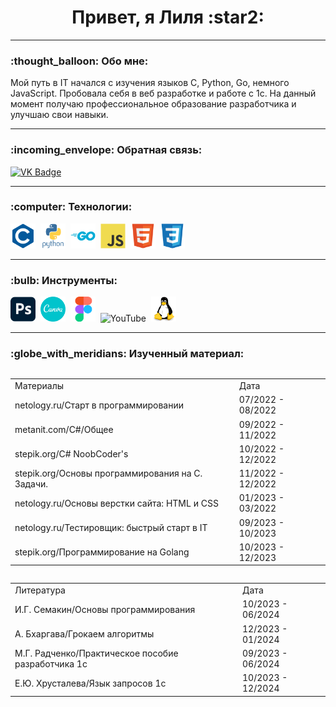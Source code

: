 <h1 align="center" color=#355E3B>Привет, я Лиля :star2:
</h1>

___
<h3 align="left"> :thought_balloon: Обо мне:</h3>

Мой путь в IT начался с изучения языков C, Python, Go, немного JavaScript. Пробовала себя в веб разработке и работе с 1с. На данный момент получаю профессиональное образование разработчика и улучшаю свои навыки.
___
<h3 align="left"> :incoming_envelope: Обратная связь:</h3>
  <div id="badges">
    <a href="https://vk.com/kld1921" target="_blank">
      <img src="https://cdn-icons-png.flaticon.com/512/145/145813.png" width="40" height="40" alt="VK Badge"/>
    </a>
  </div>

___
<h3 align="left"> :computer: Технологии:</h3>
<div>
  <img src="https://raw.githubusercontent.com/devicons/devicon/55609aa5bd817ff167afce0d965585c92040787a/icons/c/c-plain.svg" title="C" alt="C" width="40" height="40"/>&nbsp;
   <img src="https://raw.githubusercontent.com/devicons/devicon/55609aa5bd817ff167afce0d965585c92040787a/icons/python/python-original-wordmark.svg" title="pyton" alt="pyton" width="40" height="40"/>&nbsp
  <img src="https://raw.githubusercontent.com/devicons/devicon/55609aa5bd817ff167afce0d965585c92040787a/icons/go/go-original-wordmark.svg" title="go" alt="go" width="40" height="40"/>&nbsp
  <img src="https://raw.githubusercontent.com/devicons/devicon/55609aa5bd817ff167afce0d965585c92040787a/icons/javascript/javascript-original.svg" title="javascript" alt="javascript" width="40" height="40"/>&nbsp
  <img src="https://raw.githubusercontent.com/devicons/devicon/55609aa5bd817ff167afce0d965585c92040787a/icons/html5/html5-original.svg" title="html5" alt="html5" width="40" height="40"/>&nbsp
  <img src="https://raw.githubusercontent.com/devicons/devicon/55609aa5bd817ff167afce0d965585c92040787a/icons/css3/css3-original.svg" title="css" alt="css" width="40" height="40"/>&nbsp
</div>

___
<h3 align="left"> :bulb: Инструменты:</h3>
<div>
  <img src="https://raw.githubusercontent.com/devicons/devicon/55609aa5bd817ff167afce0d965585c92040787a/icons/photoshop/photoshop-plain.svg" title="photoshop" alt="photoshop" width="40" height="40"/>&nbsp;
  <img src="https://raw.githubusercontent.com/devicons/devicon/55609aa5bd817ff167afce0d965585c92040787a/icons/canva/canva-original.svg" title="canva" alt="canva" width="40" height="40"/>&nbsp;
  <img src="https://raw.githubusercontent.com/devicons/devicon/55609aa5bd817ff167afce0d965585c92040787a/icons/figma/figma-original.svg" title="figma" alt="figma" width="40" height="40"/>&nbsp;
  <img src="https://upload.wikimedia.org/wikipedia/commons/9/9e/YouTube_Logo_%282013-2017%29.svg" title="YouTube" alt="YouTube" width="40" height="40"/>&nbsp;
  <img src="https://raw.githubusercontent.com/devicons/devicon/55609aa5bd817ff167afce0d965585c92040787a/icons/linux/linux-original.svg" title="linux" alt="linux" width="40" height="40"/>&nbsp; 
</div>

___
<h3 align="left"> :globe_with_meridians: Изученный материал:</h3>
<table align="left">
  <tr><td>Материалы</td><td>Дата</td></tr>
  <tr><td>netology.ru/Старт в программировании</td><td>07/2022 - 08/2022</td></tr>
  <tr><td>metanit.com/C#/Общее</td><td>09/2022 - 11/2022</td></tr>
  <tr><td>stepik.org/C# NoobCoder's</td><td>10/2022 - 12/2022</td></tr>
  <tr><td>stepik.org/Основы программирования на C. Задачи.</td><td>11/2022 - 12/2022</td></tr>
  <tr><td>netology.ru/Основы верстки сайта: HTML и CSS</td><td>01/2023 - 03/2022</td></tr>
  <tr><td>netology.ru/Тестировщик: быстрый старт в IT</td><td>09/2023 - 10/2023</td></tr>
  <tr><td>stepik.org/Программирование на Golang</td><td>10/2023 - 12/2023</td></tr>
  </table>
  <table align="left">
  <tr><td>Литература</td><td>Дата</td></tr>
  <tr><td>И.Г. Семакин/Основы программирования</td><td>10/2023 - 06/2024</td></tr>
  <tr><td>А. Бхаргава/Грокаем алгоритмы</td><td>12/2023 - 01/2024</td></tr>
  <tr><td>М.Г. Радченко/Практическое пособие разработчика 1с</td><td>09/2023 - 06/2024</td></tr>
  <tr><td>Е.Ю. Хрусталева/Язык запросов 1с</td><td>10/2023 - 12/2024</td></tr>
</table>

<!-- <h3 align="left">Codewars:</h3>
![codewars](https://www.codewars.com/users/LilyIopa/badges/large)
___
<h3 align="left">GitHub статистика:</h3>
<table>
  <tr>
    <td>
      <img align="left" src="" alt="webDev's Github stats" />
    </td>
    <td>
      <img height="195px" align="right" alt="webDev's Github Languages" src="" />
    </td>
  </tr>
</table>
